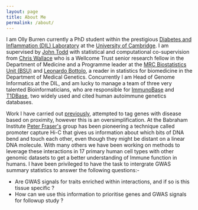 ```yaml
---
layout: page
title: About Me
permalink: /about/
---
```


I am Olly Burren currently a PhD student within the prestigious [Diabetes and Inflammation (DIL) Laboratory](https://www-gene.cimr.cam.ac.uk/) at the [University of Cambridge](http://www.cam.ac.uk/). I am supervised by <a href="https://en.wikipedia.org/wiki/John_A._Todd_(biologist)">John Todd</a> with statistical and computational co-supervision from <a href="http://chr1swallace.github.io/">Chris Wallace</a> who is a Wellcome Trust senior research fellow in the Department of Medicine and a Programme leader at the [MRC Biostatistics Unit (BSU)](http://www.mrc-bsu.cam.ac.uk/) and [Leonardo Bottolo](https://scholar.google.co.uk/citations?user=nNBd7i0AAAAJ&hl=en), a reader in statistics for biomedicine in the Department of Medical Genetics. Concurrently I am Head of Genome Informatics at the DIL, and am lucky to manage a team of three very talented Bioinformaticians, who are responsible for [ImmunoBase](http://www.immunobase.org) and [T1DBase](http://www.t1dbase.org), two widely used and cited human autoimmune genetics databases. 

Work I have carried out [previously](http://www.ncbi.nlm.nih.gov/pubmed/25170024), attempted to tag genes with disease based on proximity, however this is an oversimplification. At the Babraham Institute [Peter Fraser's](http://www.babraham.ac.uk/our-research/nuclear-dynamics/peter-fraser) group has been pioneering a technique called promoter capture Hi-C that gives us information about which bits of DNA bend and touch each other, even though they might be distant on a linear DNA molecule. With many others we have been working on methods to leverage these interactions in 17 primary human cell types with other genomic datasets to get a better understanding of Immune function in humans. I have been privileged to have the task to intergrate GWAS summary statistics to answer the following questions:-

  * Are GWAS signals for traits enriched within interactions, and if so is this tissue specific ?
  * How can we use this information to prioritise genes and GWAS signals for followup study ?
